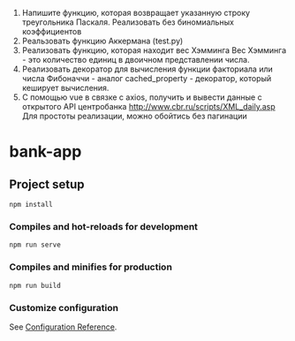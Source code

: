 1. Напишите функцию, которая возвращает указанную строку треугольника Паскаля. Реализовать без биномиальных коэффициентов
2. Реальзовать функцию Аккермана (test.py)
3. Реализовать функцию, которая находит вес Хэмминга
Вес Хэмминга - это количество единиц в двоичном представлении числа.
4. Реализовать декоратор для вычисления функции факториала или числа Фибоначчи - аналог cached_property - декоратор, который кеширует вычисления.
5. С помощью vue в связке с axios, получить и вывести данные с открытого API центробанка
http://www.cbr.ru/scripts/XML_daily.asp
Для простоты реализации, можно обойтись без пагинации


# bank-app


## Project setup
```
npm install
```

### Compiles and hot-reloads for development
```
npm run serve
```

### Compiles and minifies for production
```
npm run build
```

### Customize configuration
See [Configuration Reference](https://cli.vuejs.org/config/).
